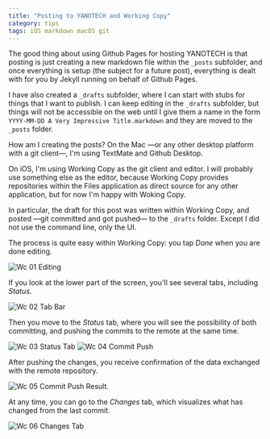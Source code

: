```yaml
---
title: "Posting to YANOTECH and Working Copy"
category: tips
tags: iOS markdown macOS git
---
```


The good thing about using Github Pages for hosting YANOTECH is that posting is just creating a new markdown file within the `_posts` subfolder, and once everything is setup (the subject for a future post), everything is dealt with for you by Jekyll running on behalf of Github Pages.

I have also created a `_drafts` subfolder, where I can start with stubs for things that I want to publish. I can keep editing in the `_drafts` subfolder, but things will not be accessible on the web until I give them a name in the form `YYYY-MM-DD A Very Impressive Title.markdown` and they are moved to the `_posts` folder.

How am I creating the posts? On the Mac —or any other desktop platform with a git client—, I'm using TextMate and Github Desktop.

On iOS, I'm using Working Copy as the git client and editor. I will probably use something else as the editor, because Working Copy provides repositories within the Files application as direct source for any other application, but for now I'm happy with Woking Copy.

In particular, the draft for this post was written within Working Copy, and posted —git committed and got pushed— to the `_drafts` folder. Except I did not use the command line, only the UI.

The process is quite easy within Working Copy: you tap _Done_ when you are done editing.

![Wc 01 Editing](../_imgs/wc_01_editing.png "Editing text in Working Copy")

If you look at the lower part of the screen, you'll see several tabs, including _Status_.

![Wc 02 Tab Bar](../_imgs/wc_02_tab_bar.png "Working Copy's tab bar")

Then you move to the _Status_ tab, where you will see the possibility of both committing, and pushing the commits to the remote at the same time.

![Wc 03 Status Tab](../_imgs/wc_03_status_tab.png "Working Copy's Status tab")
![Wc 04 Commit Push](../_imgs/wc_04_commit_push.png "Committing and pushing changes in Working Copy")

After pushing the changes, you receive confirmation of the data exchanged with the remote repository.

![Wc 05 Commit Push Result](../_imgs/wc_05_commit_push_result.png "Results of commiting a file with Working Copy").

At any time, you can go to the _Changes_ tab, which visualizes what has changed from the last commit.

![Wc 06 Changes Tab](../_imgs/wc_06_changes_tab.png)
